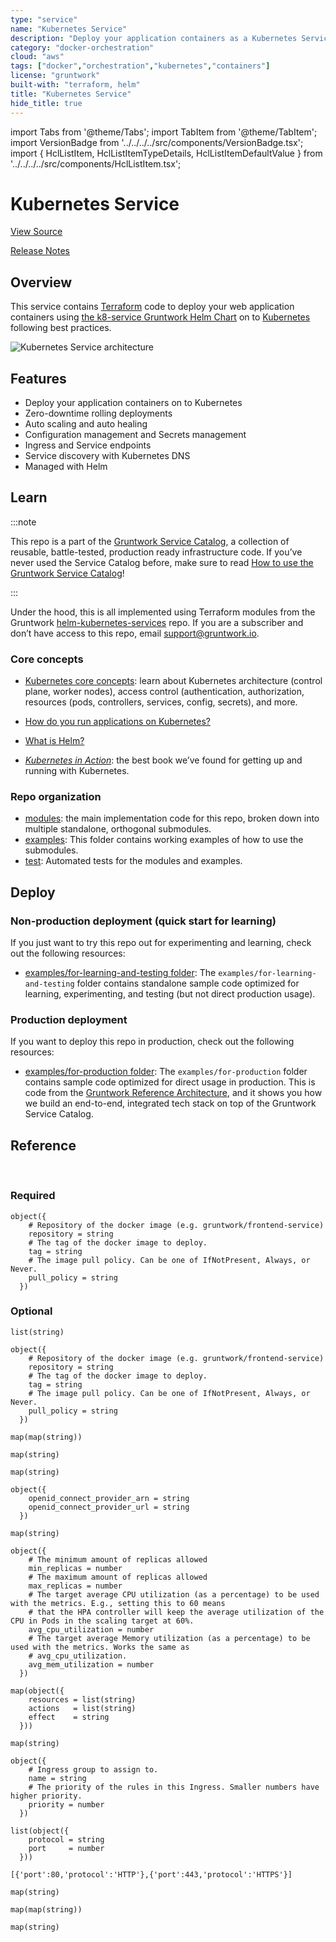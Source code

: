 ```yaml
---
type: "service"
name: "Kubernetes Service"
description: "Deploy your application containers as a Kubernetes Service and Deployment following best practices."
category: "docker-orchestration"
cloud: "aws"
tags: ["docker","orchestration","kubernetes","containers"]
license: "gruntwork"
built-with: "terraform, helm"
title: "Kubernetes Service"
hide_title: true
---
```


import Tabs from '@theme/Tabs';
import TabItem from '@theme/TabItem';
import VersionBadge from '../../../../src/components/VersionBadge.tsx';
import { HclListItem, HclListItemTypeDetails, HclListItemDefaultValue } from '../../../../src/components/HclListItem.tsx';

<VersionBadge version="0.85.0" lastModifiedVersion="0.85.0"/>

# Kubernetes Service


<a href="https://github.com/gruntwork-io/terraform-aws-service-catalog/tree/master/modules/services/k8s-service" className="link-button">View Source</a>

<a href="https://github.com/gruntwork-io/terraform-aws-service-catalog/releases?q=services%2Fk8s-service" className="link-button" title="Release notes for only the service catalog versions which impacted this service.">Release Notes</a>

## Overview

This service contains [Terraform](https://www.terraform.io) code to deploy your web application containers using
[the k8-service Gruntwork Helm Chart](https://github.com/gruntwork-io/helm-kubernetes-services/) on to
[Kubernetes](https://kubernetes.io/) following best practices.

![Kubernetes Service architecture](/img/reference/services/app-orchestration/k8s-service-architecture.png)

## Features

*   Deploy your application containers on to Kubernetes
*   Zero-downtime rolling deployments
*   Auto scaling and auto healing
*   Configuration management and Secrets management
*   Ingress and Service endpoints
*   Service discovery with Kubernetes DNS
*   Managed with Helm

## Learn

:::note

This repo is a part of the [Gruntwork Service Catalog](https://github.com/gruntwork-io/terraform-aws-service-catalog/),
a collection of reusable, battle-tested, production ready infrastructure code.
If you’ve never used the Service Catalog before, make sure to read
[How to use the Gruntwork Service Catalog](https://docs.gruntwork.io/reference/services/intro/overview)!

:::

Under the hood, this is all implemented using Terraform modules from the Gruntwork
[helm-kubernetes-services](https://github.com/gruntwork-io/helm-kubernetes-services) repo. If you are a subscriber and
don’t have access to this repo, email <support@gruntwork.io>.

### Core concepts

*   [Kubernetes core concepts](https://docs.gruntwork.io/guides/build-it-yourself/kubernetes-cluster/core-concepts/what-is-kubernetes):
    learn about Kubernetes architecture (control plane, worker nodes), access control (authentication, authorization,
    resources (pods, controllers, services, config, secrets), and more.

*   [How do you run applications on Kubernetes?](https://github.com/gruntwork-io/helm-kubernetes-services/blob/master/core-concepts.md#how-do-you-run-applications-on-kubernetes)

*   [What is Helm?](https://github.com/gruntwork-io/helm-kubernetes-services/blob/master/core-concepts.md#what-is-helm)

*   *[Kubernetes in Action](https://www.manning.com/books/kubernetes-in-action)*: the best book we’ve found for getting up
    and running with Kubernetes.

### Repo organization

*   [modules](https://github.com/gruntwork-io/terraform-aws-service-catalog/tree/master/modules): the main implementation code for this repo, broken down into multiple standalone, orthogonal submodules.
*   [examples](https://github.com/gruntwork-io/terraform-aws-service-catalog/tree/master/examples): This folder contains working examples of how to use the submodules.
*   [test](https://github.com/gruntwork-io/terraform-aws-service-catalog/tree/master/test): Automated tests for the modules and examples.

## Deploy

### Non-production deployment (quick start for learning)

If you just want to try this repo out for experimenting and learning, check out the following resources:

*   [examples/for-learning-and-testing folder](https://github.com/gruntwork-io/terraform-aws-service-catalog/tree/master/examples/for-learning-and-testing): The
    `examples/for-learning-and-testing` folder contains standalone sample code optimized for learning, experimenting, and
    testing (but not direct production usage).

### Production deployment

If you want to deploy this repo in production, check out the following resources:

*   [examples/for-production folder](https://github.com/gruntwork-io/terraform-aws-service-catalog/tree/master/examples/for-production): The `examples/for-production` folder contains sample code
    optimized for direct usage in production. This is code from the
    [Gruntwork Reference Architecture](https://gruntwork.io/reference-architecture), and it shows you how we build an
    end-to-end, integrated tech stack on top of the Gruntwork Service Catalog.

## Reference

<Tabs>
<TabItem value="inputs" label="Inputs" default>

<br/>

### Required

<HclListItem name="application_name" description="The name of the application (e.g. my-service-stage). Used for labeling Kubernetes resources." requirement="required" type="string">
</HclListItem>

<HclListItem name="container_image" description="The Docker image to run." requirement="required" type="object">
<HclListItemTypeDetails>

```hcl
object({
    # Repository of the docker image (e.g. gruntwork/frontend-service)
    repository = string
    # The tag of the docker image to deploy.
    tag = string
    # The image pull policy. Can be one of IfNotPresent, Always, or Never.
    pull_policy = string
  })
```

</HclListItemTypeDetails>
</HclListItem>

<HclListItem name="container_port" description="The port number on which this service's Docker container accepts incoming traffic." requirement="required" type="number">
</HclListItem>

<HclListItem name="desired_number_of_pods" description="The number of Pods to run on the Kubernetes cluster for this service." requirement="required" type="number">
</HclListItem>

<HclListItem name="namespace" description="The Kubernetes Namespace to deploy the application into." requirement="required" type="string">
</HclListItem>

### Optional

<HclListItem name="alb_acm_certificate_arns" description="A list of ACM certificate ARNs to attach to the ALB. The first certificate in the list will be added as default certificate." requirement="optional" type="list">
<HclListItemTypeDetails>

```hcl
list(string)
```

</HclListItemTypeDetails>
<HclListItemDefaultValue defaultValue="[]"/>
</HclListItem>

<HclListItem name="alb_health_check_healthy_threshold" description="The number of consecutive health check successes required before considering an unhealthy target healthy." requirement="optional" type="number">
<HclListItemDefaultValue defaultValue="2"/>
</HclListItem>

<HclListItem name="alb_health_check_interval" description="Interval between ALB health checks in seconds." requirement="optional" type="number">
<HclListItemDefaultValue defaultValue="30"/>
</HclListItem>

<HclListItem name="alb_health_check_path" description="URL path for the endpoint that the ALB health check should ping. Defaults to /." requirement="optional" type="string">
<HclListItemDefaultValue defaultValue="/"/>
</HclListItem>

<HclListItem name="alb_health_check_port" description="String value specifying the port that the ALB health check should probe. By default, this will be set to the traffic port (the NodePort or port where the service receives traffic). This can also be set to a Kubernetes named port, or direct integer value. See https://kubernetes-sigs.github.io/aws-load-balancer-controller/v2.3/guide/ingress/annotations/#healthcheck-port for more information." requirement="optional" type="string">
<HclListItemDefaultValue defaultValue="traffic-port"/>
</HclListItem>

<HclListItem name="alb_health_check_protocol" description="Protocol (HTTP or HTTPS) that the ALB health check should use to connect to the application container." requirement="optional" type="string">
<HclListItemDefaultValue defaultValue="HTTP"/>
</HclListItem>

<HclListItem name="alb_health_check_success_codes" description="The HTTP status code that should be expected when doing health checks against the specified health check path. Accepts a single value (200), multiple values (200,201), or a range of values (200-300)." requirement="optional" type="string">
<HclListItemDefaultValue defaultValue="200"/>
</HclListItem>

<HclListItem name="alb_health_check_timeout" description="The timeout, in seconds, during which no response from a target means a failed health check." requirement="optional" type="number">
<HclListItemDefaultValue defaultValue="10"/>
</HclListItem>

<HclListItem name="canary_image" description="The Docker image to use for the canary. Required if desired_number_of_canary_pods is greater than 0." requirement="optional" type="object">
<HclListItemTypeDetails>

```hcl
object({
    # Repository of the docker image (e.g. gruntwork/frontend-service)
    repository = string
    # The tag of the docker image to deploy.
    tag = string
    # The image pull policy. Can be one of IfNotPresent, Always, or Never.
    pull_policy = string
  })
```

</HclListItemTypeDetails>
<HclListItemDefaultValue defaultValue="null"/>
</HclListItem>

<HclListItem name="configmaps_as_env_vars" description="Kubernetes ConfigMaps to be injected into the container. Each entry in the map represents a ConfigMap to be injected, with the key representing the name of the ConfigMap. The value is also a map, with each entry corresponding to an entry in the ConfigMap, with the key corresponding to the ConfigMap entry key and the value corresponding to the environment variable name." requirement="optional" type="map">
<HclListItemTypeDetails>

```hcl
map(map(string))
```

</HclListItemTypeDetails>
<HclListItemDefaultValue defaultValue="{}"/>
</HclListItem>

<HclListItem name="configmaps_as_volumes" description="Kubernetes ConfigMaps to be injected into the container as volume mounts. Each entry in the map represents a ConfigMap to be mounted, with the key representing the name of the ConfigMap and the value representing a file path on the container to mount the ConfigMap to." requirement="optional" type="map">
<HclListItemTypeDetails>

```hcl
map(string)
```

</HclListItemTypeDetails>
<HclListItemDefaultValue defaultValue="{}"/>
</HclListItem>

<HclListItem name="container_protocol" description="The protocol on which this service's Docker container accepts traffic. Must be one of the supported protocols: https://kubernetes.io/docs/concepts/services-networking/service/#protocol-support." requirement="optional" type="string">
<HclListItemDefaultValue defaultValue="TCP"/>
</HclListItem>

<HclListItem name="custom_resources" description="The map that lets you define Kubernetes resources you want installed and configured as part of the chart." requirement="optional" type="map">
<HclListItemTypeDetails>

```hcl
map(string)
```

</HclListItemTypeDetails>
<HclListItemDefaultValue defaultValue="{}"/>
</HclListItem>

<HclListItem name="desired_number_of_canary_pods" description="The number of canary Pods to run on the Kubernetes cluster for this service. If greater than 0, you must provide <a href=#canary_image><code>canary_image</code></a>." requirement="optional" type="number">
<HclListItemDefaultValue defaultValue="0"/>
</HclListItem>

<HclListItem name="domain_name" description="The domain name for the DNS A record to bind to the Ingress resource for this service (e.g. service.foo.com). Depending on your external-dns configuration, this will also create the DNS record in the configured DNS service (e.g., Route53)." requirement="optional" type="string">
<HclListItemDefaultValue defaultValue="null"/>
</HclListItem>

<HclListItem name="domain_propagation_ttl" description="The TTL value of the DNS A record that is bound to the Ingress resource. Only used if <a href=#domain_name><code>domain_name</code></a> is set and external-dns is deployed." requirement="optional" type="number">
<HclListItemDefaultValue defaultValue="null"/>
</HclListItem>

<HclListItem name="eks_iam_role_for_service_accounts_config" description="Configuration for using the IAM role with Service Accounts feature to provide permissions to the applications. This expects a map with two properties: `openid_connect_provider_arn` and `openid_connect_provider_url`. The `openid_connect_provider_arn` is the ARN of the OpenID Connect Provider for EKS to retrieve IAM credentials, while `openid_connect_provider_url` is the URL. Leave as an empty string if you do not wish to use IAM role with Service Accounts." requirement="optional" type="object">
<HclListItemTypeDetails>

```hcl
object({
    openid_connect_provider_arn = string
    openid_connect_provider_url = string
  })
```

</HclListItemTypeDetails>
<HclListItemDefaultValue defaultValue="{'openid_connect_provider_arn':'','openid_connect_provider_url':''}"/>
</HclListItem>

<HclListItem name="enable_liveness_probe" description="Whether or not to enable liveness probe. Liveness checks indicate whether or not the container is alive. When these checks fail, the cluster will automatically rotate the Pod." requirement="optional" type="bool">
<HclListItemDefaultValue defaultValue="false"/>
</HclListItem>

<HclListItem name="enable_readiness_probe" description="Whether or not to enable readiness probe. Readiness checks indicate whether or not the container can accept traffic. When these checks fail, the Pods are automatically removed from the Service (and added back in when they pass)." requirement="optional" type="bool">
<HclListItemDefaultValue defaultValue="false"/>
</HclListItem>

<HclListItem name="env_vars" description="A map of environment variable name to environment variable value that should be made available to the Docker container." requirement="optional" type="map">
<HclListItemTypeDetails>

```hcl
map(string)
```

</HclListItemTypeDetails>
<HclListItemDefaultValue defaultValue="{}"/>
</HclListItem>

<HclListItem name="expose_type" description="How the service will be exposed in the cluster. Must be one of `external` (accessible over the public Internet), `internal` (only accessible from within the same VPC as the cluster), `cluster-internal` (only accessible within the Kubernetes network)." requirement="optional" type="string">
<HclListItemDefaultValue defaultValue="cluster-internal"/>
</HclListItem>

<HclListItem name="force_destroy_ingress_access_logs" description="A boolean that indicates whether the access logs bucket should be destroyed, even if there are files in it, when you run Terraform destroy. Unless you are using this bucket only for test purposes, you'll want to leave this variable set to false." requirement="optional" type="bool">
<HclListItemDefaultValue defaultValue="false"/>
</HclListItem>

<HclListItem name="helm_chart_version" description="The version of the k8s-service helm chart to deploy." requirement="optional" type="string">
<HclListItemDefaultValue defaultValue="v0.2.12"/>
</HclListItem>

<HclListItem name="horizontal_pod_autoscaler" description="Configure the Horizontal Pod Autoscaler information for the associated Deployment. HPA is disabled when this variable is set to null." requirement="optional" type="object">
<HclListItemTypeDetails>

```hcl
object({
    # The minimum amount of replicas allowed
    min_replicas = number
    # The maximum amount of replicas allowed
    max_replicas = number
    # The target average CPU utilization (as a percentage) to be used with the metrics. E.g., setting this to 60 means
    # that the HPA controller will keep the average utilization of the CPU in Pods in the scaling target at 60%.
    avg_cpu_utilization = number
    # The target average Memory utilization (as a percentage) to be used with the metrics. Works the same as
    # avg_cpu_utilization.
    avg_mem_utilization = number
  })
```

</HclListItemTypeDetails>
<HclListItemDefaultValue defaultValue="null"/>
</HclListItem>

<HclListItem name="iam_policy" description="An object defining the policy to attach to `iam_role_name` if the IAM role is going to be created. Accepts a map of objects, where the map keys are sids for IAM policy statements, and the object fields are the resources, actions, and the effect ('Allow' or 'Deny') of the statement. Ignored if `iam_role_arn` is provided. Leave as null if you do not wish to use IAM role with Service Accounts." requirement="optional" type="map">
<HclListItemTypeDetails>

```hcl
map(object({
    resources = list(string)
    actions   = list(string)
    effect    = string
  }))
```

</HclListItemTypeDetails>
<HclListItemDefaultValue defaultValue="null"/>
</HclListItem>

<HclListItem name="iam_role_exists" description="Whether or not the IAM role passed in `iam_role_name` already exists. Set to true if it exists, or false if it needs to be created. Defaults to false." requirement="optional" type="bool">
<HclListItemDefaultValue defaultValue="false"/>
</HclListItem>

<HclListItem name="iam_role_name" description="The name of an IAM role that will be used by the pod to access the AWS API. If `iam_role_exists` is set to false, this role will be created. Leave as an empty string if you do not wish to use IAM role with Service Accounts." requirement="optional" type="string">
<HclListItemDefaultValue defaultValue=""/>
</HclListItem>

<HclListItem name="ingress_access_logs_s3_bucket_already_exists" description="Set to true if the S3 bucket to store the Ingress access logs is managed external to this module." requirement="optional" type="bool">
<HclListItemDefaultValue defaultValue="false"/>
</HclListItem>

<HclListItem name="ingress_access_logs_s3_bucket_name" description="The name to use for the S3 bucket where the Ingress access logs will be stored. If you leave this blank, a name will be generated automatically based on <a href=#application_name><code>application_name</code></a>." requirement="optional" type="string">
<HclListItemDefaultValue defaultValue=""/>
</HclListItem>

<HclListItem name="ingress_access_logs_s3_prefix" description="The prefix to use for ingress access logs associated with the ALB. All logs will be stored in a key with this prefix. If null, the application name will be used." requirement="optional" type="string">
<HclListItemDefaultValue defaultValue="null"/>
</HclListItem>

<HclListItem name="ingress_annotations" description="A list of custom ingress annotations, such as health checks and TLS certificates, to add to the Helm chart. See: https://kubernetes-sigs.github.io/aws-alb-ingress-controller/guide/ingress/annotation/" requirement="optional" type="map">
<HclListItemTypeDetails>

```hcl
map(string)
```

</HclListItemTypeDetails>
<HclListItemDefaultValue defaultValue="{}"/>
</HclListItem>

<HclListItem name="ingress_backend_protocol" description="The protocol used by the Ingress ALB resource to communicate with the Service. Must be one of HTTP or HTTPS." requirement="optional" type="string">
<HclListItemDefaultValue defaultValue="HTTP"/>
</HclListItem>

<HclListItem name="ingress_configure_ssl_redirect" description="When true, HTTP requests will automatically be redirected to use SSL (HTTPS). Used only when expose_type is either external or internal." requirement="optional" type="bool">
<HclListItemDefaultValue defaultValue="true"/>
</HclListItem>

<HclListItem name="ingress_group" description="Assign the ingress resource to an IngressGroup. All Ingress rules of the group will be collapsed to a single ALB. The rules will be collapsed in priority order, with lower numbers being evaluated first." requirement="optional" type="object">
<HclListItemTypeDetails>

```hcl
object({
    # Ingress group to assign to.
    name = string
    # The priority of the rules in this Ingress. Smaller numbers have higher priority.
    priority = number
  })
```

</HclListItemTypeDetails>
<HclListItemDefaultValue defaultValue="null"/>
</HclListItem>

<HclListItem name="ingress_listener_protocol_ports" description="A list of maps of protocols and ports that the ALB should listen on." requirement="optional" type="list">
<HclListItemTypeDetails>

```hcl
list(object({
    protocol = string
    port     = number
  }))
```

</HclListItemTypeDetails>
<HclListItemDefaultValue>

```hcl
[{'port':80,'protocol':'HTTP'},{'port':443,'protocol':'HTTPS'}]
```

</HclListItemDefaultValue>
</HclListItem>

<HclListItem name="ingress_path" description="Path prefix that should be matched to route to the service. For Kubernetes Versions <1.19, Use /* to match all paths. For Kubernetes Versions >=1.19, use / with ingress_path_type set to Prefix to match all paths." requirement="optional" type="string">
<HclListItemDefaultValue defaultValue="/"/>
</HclListItem>

<HclListItem name="ingress_path_type" description="The path type to use for the ingress rule. Refer to https://kubernetes.io/docs/concepts/services-networking/ingress/#path-types for more information." requirement="optional" type="string">
<HclListItemDefaultValue defaultValue="Prefix"/>
</HclListItem>

<HclListItem name="ingress_ssl_redirect_rule_already_exists" description="Set to true if the Ingress SSL redirect rule is managed externally. This is useful when configuring Ingress grouping and you only want one service to be managing the SSL redirect rules. Only used if ingress_configure_ssl_redirect is true." requirement="optional" type="bool">
<HclListItemDefaultValue defaultValue="false"/>
</HclListItem>

<HclListItem name="ingress_ssl_redirect_rule_requires_path_type" description="Whether or not the redirect rule requires setting path type. Set to true when deploying to Kubernetes clusters with version >=1.19. Only used if ingress_configure_ssl_redirect is true." requirement="optional" type="bool">
<HclListItemDefaultValue defaultValue="true"/>
</HclListItem>

<HclListItem name="ingress_target_type" description="Controls how the ALB routes traffic to the Pods. Supports 'instance' mode (route traffic to NodePort and load balance across all worker nodes, relying on Kubernetes Service networking to route to the pods), or 'ip' mode (route traffic directly to the pod IP - only works with AWS VPC CNI). Must be set to 'ip' if using Fargate. Only used if expose_type is not cluster-internal." requirement="optional" type="string">
<HclListItemDefaultValue defaultValue="instance"/>
</HclListItem>

<HclListItem name="liveness_probe_grace_period_seconds" description="Seconds to wait after Pod creation before liveness probe has any effect. Any failures during this period are ignored." requirement="optional" type="number">
<HclListItemDefaultValue defaultValue="15"/>
</HclListItem>

<HclListItem name="liveness_probe_interval_seconds" description="The approximate amount of time, in seconds, between liveness checks of an individual Target." requirement="optional" type="number">
<HclListItemDefaultValue defaultValue="30"/>
</HclListItem>

<HclListItem name="liveness_probe_path" description="URL path for the endpoint that the liveness probe should ping." requirement="optional" type="string">
<HclListItemDefaultValue defaultValue="/"/>
</HclListItem>

<HclListItem name="liveness_probe_port" description="Port that the liveness probe should use to connect to the application container." requirement="optional" type="number">
<HclListItemDefaultValue defaultValue="80"/>
</HclListItem>

<HclListItem name="liveness_probe_protocol" description="Protocol (HTTP or HTTPS) that the liveness probe should use to connect to the application container." requirement="optional" type="string">
<HclListItemDefaultValue defaultValue="HTTP"/>
</HclListItem>

<HclListItem name="min_number_of_pods_available" description="The minimum number of pods that should be available at any given point in time. This is used to configure a PodDisruptionBudget for the service, allowing you to achieve a graceful rollout. See https://blog.gruntwork.io/avoiding-outages-in-your-kubernetes-cluster-using-poddisruptionbudgets-ef6a4baa5085 for an introduction to PodDisruptionBudgets." requirement="optional" type="number">
<HclListItemDefaultValue defaultValue="0"/>
</HclListItem>

<HclListItem name="num_days_after_which_archive_ingress_log_data" description="After this number of days, Ingress log files should be transitioned from S3 to Glacier. Set to 0 to never archive logs." requirement="optional" type="number">
<HclListItemDefaultValue defaultValue="0"/>
</HclListItem>

<HclListItem name="num_days_after_which_delete_ingress_log_data" description="After this number of days, Ingress log files should be deleted from S3. Set to 0 to never delete logs." requirement="optional" type="number">
<HclListItemDefaultValue defaultValue="0"/>
</HclListItem>

<HclListItem name="override_chart_inputs" description="Override any computed chart inputs with this map. This map is shallow merged to the computed chart inputs prior to passing on to the Helm Release. This is provided as a workaround while the terraform module does not support a particular input value that is exposed in the underlying chart. Please always file a GitHub issue to request exposing additional underlying input values prior to using this variable." requirement="optional" type="any">
<HclListItemDefaultValue defaultValue="{}"/>
</HclListItem>

<HclListItem name="readiness_probe_grace_period_seconds" description="Seconds to wait after Pod creation before liveness probe has any effect. Any failures during this period are ignored." requirement="optional" type="number">
<HclListItemDefaultValue defaultValue="15"/>
</HclListItem>

<HclListItem name="readiness_probe_interval_seconds" description="The approximate amount of time, in seconds, between liveness checks of an individual Target." requirement="optional" type="number">
<HclListItemDefaultValue defaultValue="30"/>
</HclListItem>

<HclListItem name="readiness_probe_path" description="URL path for the endpoint that the readiness probe should ping." requirement="optional" type="string">
<HclListItemDefaultValue defaultValue="/"/>
</HclListItem>

<HclListItem name="readiness_probe_port" description="Port that the readiness probe should use to connect to the application container." requirement="optional" type="number">
<HclListItemDefaultValue defaultValue="80"/>
</HclListItem>

<HclListItem name="readiness_probe_protocol" description="Protocol (HTTP or HTTPS) that the readiness probe should use to connect to the application container." requirement="optional" type="string">
<HclListItemDefaultValue defaultValue="HTTP"/>
</HclListItem>

<HclListItem name="scratch_paths" description="Paths that should be allocated as tmpfs volumes in the Deployment container. Each entry in the map is a key value pair where the key is an arbitrary name to bind to the volume, and the value is the path in the container to mount the tmpfs volume." requirement="optional" type="map">
<HclListItemTypeDetails>

```hcl
map(string)
```

</HclListItemTypeDetails>
<HclListItemDefaultValue defaultValue="{}"/>
</HclListItem>

<HclListItem name="secrets_as_env_vars" description="Kubernetes Secrets to be injected into the container. Each entry in the map represents a Secret to be injected, with the key representing the name of the Secret. The value is also a map, with each entry corresponding to an entry in the Secret, with the key corresponding to the Secret entry key and the value corresponding to the environment variable name." requirement="optional" type="map">
<HclListItemTypeDetails>

```hcl
map(map(string))
```

</HclListItemTypeDetails>
<HclListItemDefaultValue defaultValue="{}"/>
</HclListItem>

<HclListItem name="secrets_as_volumes" description="Kubernetes Secrets to be injected into the container as volume mounts. Each entry in the map represents a Secret to be mounted, with the key representing the name of the Secret and the value representing a file path on the container to mount the Secret to." requirement="optional" type="map">
<HclListItemTypeDetails>

```hcl
map(string)
```

</HclListItemTypeDetails>
<HclListItemDefaultValue defaultValue="{}"/>
</HclListItem>

<HclListItem name="service_account_exists" description="When true, and service_account_name is not blank, lookup and assign an existing ServiceAccount in the Namespace to the Pods." requirement="optional" type="bool">
<HclListItemDefaultValue defaultValue="false"/>
</HclListItem>

<HclListItem name="service_account_name" description="The name of a service account to create for use with the Pods. This service account will be mapped to the IAM role defined in `<a href=#iam_role_name><code>iam_role_name</code></a>` to give the pod permissions to access the AWS API. Must be unique in this namespace. Leave as an empty string if you do not wish to assign a Service Account to the Pods." requirement="optional" type="string">
<HclListItemDefaultValue defaultValue=""/>
</HclListItem>

<HclListItem name="service_port" description="The port to expose on the Service. This is most useful when addressing the Service internally to the cluster, as it is ignored when connecting from the Ingress resource." requirement="optional" type="number">
<HclListItemDefaultValue defaultValue="80"/>
</HclListItem>

<HclListItem name="sidecar_containers" description="Map of keys to container definitions that allow you to manage additional side car containers that should be included in the Pod. Note that the values are injected directly into the container list for the Pod Spec." requirement="optional" type="any">
<HclListItemDefaultValue defaultValue="{}"/>
</HclListItem>

<HclListItem name="termination_grace_period_seconds" description="Grace period in seconds that Kubernetes will wait before terminating the pod. The timeout happens in parallel to preStop hook and the SIGTERM signal, Kubernetes does not wait for preStop to finish before beginning the grace period." requirement="optional" type="number">
<HclListItemDefaultValue defaultValue="null"/>
</HclListItem>

<HclListItem name="use_managed_iam_policies" description="When true, all IAM policies will be managed as dedicated policies rather than inline policies attached to the IAM roles. Dedicated managed policies are friendlier to automated policy checkers, which may scan a single resource for findings. As such, it is important to avoid inline policies when targeting compliance with various security standards." requirement="optional" type="bool">
<HclListItemDefaultValue defaultValue="true"/>
</HclListItem>

<HclListItem name="values_file_path" description="A local file path where the helm chart values will be emitted. Use to debug issues with the helm chart values. Set to null to prevent creation of the file." requirement="optional" type="string">
<HclListItemDefaultValue defaultValue="null"/>
</HclListItem>

<HclListItem name="wait" description="When true, wait until Pods are up and healthy or wait_timeout seconds before exiting terraform." requirement="optional" type="bool">
<HclListItemDefaultValue defaultValue="true"/>
</HclListItem>

<HclListItem name="wait_timeout" description="Number of seconds to wait for Pods to become healthy before marking the deployment as a failure." requirement="optional" type="number">
<HclListItemDefaultValue defaultValue="300"/>
</HclListItem>

</TabItem>
<TabItem value="outputs" label="Outputs">

<br/>



</TabItem>
</Tabs>


<!-- ##DOCS-SOURCER-START
{"sourcePlugin":"service-catalog-api","hash":"c7ac1a473282daf3248f271dd7eeaf07"}
##DOCS-SOURCER-END -->

